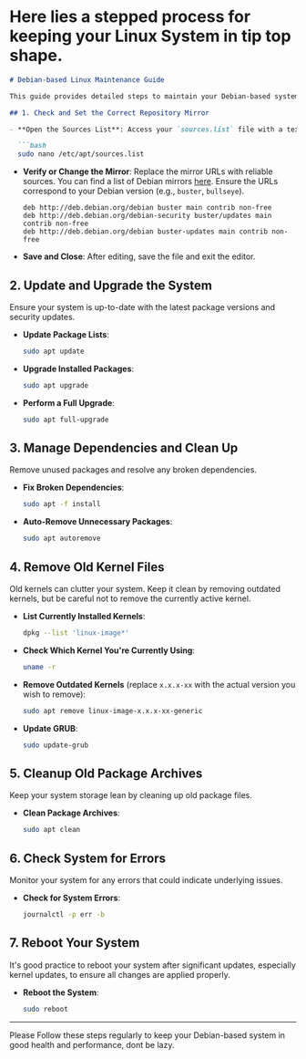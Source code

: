 # Here lies a stepped process for keeping your Linux System in tip top shape. 

```markdown
# Debian-based Linux Maintenance Guide

This guide provides detailed steps to maintain your Debian-based system, ensuring it uses correct repository mirrors, has up-to-date packages, manages dependencies effectively, and cleans up unnecessary old kernel files.

## 1. Check and Set the Correct Repository Mirror

- **Open the Sources List**: Access your `sources.list` file with a text editor using the command below:

  ```bash
  sudo nano /etc/apt/sources.list
  ```

- **Verify or Change the Mirror**: Replace the mirror URLs with reliable sources. You can find a list of Debian mirrors [here](https://www.debian.org/mirror/list). Ensure the URLs correspond to your Debian version (e.g., `buster`, `bullseye`).

  ```plaintext
  deb http://deb.debian.org/debian buster main contrib non-free
  deb http://deb.debian.org/debian-security buster/updates main contrib non-free
  deb http://deb.debian.org/debian buster-updates main contrib non-free
  ```

- **Save and Close**: After editing, save the file and exit the editor.

## 2. Update and Upgrade the System

Ensure your system is up-to-date with the latest package versions and security updates.

- **Update Package Lists**:

  ```bash
  sudo apt update
  ```

- **Upgrade Installed Packages**:

  ```bash
  sudo apt upgrade
  ```

- **Perform a Full Upgrade**:

  ```bash
  sudo apt full-upgrade
  ```

## 3. Manage Dependencies and Clean Up

Remove unused packages and resolve any broken dependencies.

- **Fix Broken Dependencies**:

  ```bash
  sudo apt -f install
  ```

- **Auto-Remove Unnecessary Packages**:

  ```bash
  sudo apt autoremove
  ```

## 4. Remove Old Kernel Files

Old kernels can clutter your system. Keep it clean by removing outdated kernels, but be careful not to remove the currently active kernel.

- **List Currently Installed Kernels**:

  ```bash
  dpkg --list 'linux-image*'
  ```

- **Check Which Kernel You're Currently Using**:

  ```bash
  uname -r
  ```

- **Remove Outdated Kernels** (replace `x.x.x-xx` with the actual version you wish to remove):

  ```bash
  sudo apt remove linux-image-x.x.x-xx-generic
  ```

- **Update GRUB**:

  ```bash
  sudo update-grub
  ```

## 5. Cleanup Old Package Archives

Keep your system storage lean by cleaning up old package files.

- **Clean Package Archives**:

  ```bash
  sudo apt clean
  ```

## 6. Check System for Errors

Monitor your system for any errors that could indicate underlying issues.

- **Check for System Errors**:

  ```bash
  journalctl -p err -b
  ```

## 7. Reboot Your System

It's good practice to reboot your system after significant updates, especially kernel updates, to ensure all changes are applied properly.

- **Reboot the System**:

  ```bash
  sudo reboot
  ```

---

Please Follow these steps regularly to keep your Debian-based system in good health and performance, dont be lazy. 
```

